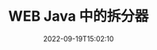 ---
############################# Static ############################
layout: "auto-gen-merger"
date: 2022-09-19T15:02:10
draft: false
otherformats: csv doc docm docx dot dotm dotx epub html mht mhtml odp ods odt otp ott

############################# Head ############################
head_title: "在 Java 中将 WEB 拆分为多个文件"
head_description: "使用文档合并 API 根据页码、页间隔、偶数页或奇数页将单个 WEB 文件拆分为多个文件。"

############################# Header ############################
title: "WEB Java 中的拆分器"
description: "用几行 Java 代码拆分 WEB。"
bg_image: "https://cms.admin.containerize.com/templates/aspose/App_Themes/V3/images/bg/header1.png"
bg_overlay: false
button:
    enable: true
    icon: "fas fa-arrow-down"
    label: "下载免费试用版"
    link: "https://downloads.groupdocs.com/merger/java"

############################# SubMenu ############################
submenu:
    enable: true

    left:
        img_alt: "GroupDocs.Merger for Java"
        image: "https://cms.admin.containerize.com/templates/groupdocs/images/product-logos/90x90-noborder/groupdocs-merger-java.png"
        product: "GroupDocs.Merger"
        platform: "Java"

    middle:
        button:

            # button loop
            - link: "https://apireference.groupdocs.com/merger/java"
              text: "API 参考"

            # button loop
            - link: "https://github.com/groupdocs-merger"
              text: "代码示例"

            # button loop
            - link: "https://products.groupdocs.app/merger/family"
              text: "现场演示"

            # button loop
            - link: "https://purchase.groupdocs.com/pricing/merger/java"
              text: "价钱"

    right:
        link_download: "https://downloads.groupdocs.com/merger"
        link_learn: "https://docs.groupdocs.com/merger/java"
        link_buy: "https://purchase.groupdocs.com"

############################# About ############################
about:
    enable: true
    title: "关于 GroupDocs.Merger for Java API"
    content: |
        [GroupDocs.Merger for Java](/zh/merger/java/) 库提供了一种简单的解决方案，可以在包括 PDF、Microsoft Office（Word、Excel、 PowerPoint、OneNote)、OpenDocument、HTML、图像和 Java 应用程序中的许多其他内容。只需添加几行代码，即可执行多个文档操作，例如移动、删除、旋转、交换、提取或更改文档中页面的方向。文档合并 API 还支持将文档页面预览为图像，以分析页面上的文档结构、格式和内容。
        
        GroupDocs.Merger API 是需要文件拆分功能的企业解决方案的正确选择。这些 API 在包括 J2SE 7.0 (1.7), J2SE 8.0 (1.8), Java 10 在内的所有主要操作系统和平台上都得到了很好的支持。

############################# Steps ############################
steps:
    enable: true
    title_left: "按 Java 中的页面拆分 WEB 文件"
    content_left: |
        [GroupDocs.Merger for Java](/zh/merger/java/) 通过实现几个简单的步骤。
        
        * 使用输出文件路径格式初始化 **SplitOptions**。
        * 创建 **Merger** 的新实例并将源文档路径作为构造函数参数传递。
        * 调用 **split** 并传递 **SplitOptions** 对象以保存生成的文档。

    title_right: "系统要求"
    content_right: |
        所有主要平台和操作系统都支持 GroupDocs.Merger for Java API。在执行以下代码之前，请确保您的系统上安装了以下先决条件。

        * 操作系统：Microsoft Windows、Linux、MacOS
        * 开发环境：NetBeans, IntelliJ IDEA, Eclipse
        * 构架: J2SE 7.0 (1.7), J2SE 8.0 (1.8), Java 10
        * 从 [Maven](https://repository.groupdocs.com/webapp/#/artifacts/browse/tree/General/repo/com/groupdocs/groupdocs-merger) 下载最新版本的 GroupDocs.Merger for Java
         
    code: |
     {{% merger/additional-styles %}}
     {{< merger/code-merger title="如何使用 Java 示例代码拆分 WEB 文件">}}

        ```java    
        // 使用 GroupDocs.Merger for Java API 拆分 WEB 文件
        String filePath = "input.web";
        String filePathOut = "output.web";
        
        // 使用输出文件路径格式初始化 SplitOptions 类
        SplitOptions splitOptions = new SplitOptions(filePathOut, new int[] { 3, 6, 8 });

        // 使用输入 WEB 文档实例化合并
        Merger merger = new Merger(filePath);

        // 调用 split 方法并传递 SplitOptions 对象以保存结果文档
        merger.split(splitOptions);
        ```
     {{< /merger/code-merger >}}

############################# Demos ############################
demos:
    enable: true
    title: "现场演示 - 在线拆分 WEB 文件"
    content: |
       立即访问 [GroupDocs.Merger 现场演示](https://products.groupdocs.app/splitter/web) 网站拆分 WEB 文件。
       现场演示具有以下好处。
        
############################# About Formats ############################
about_formats:
    enable: true

############################# More Formats ############################
more_formats:
    enable: true
    title: "其他格式的拆分文件"
    content: |
        Java 记录文件格式和图像的合并和拆分 API。拆分一些流行的文件格式，如下所述。

############################# Back to top ###############################
back_to_top:
    enable: true
---